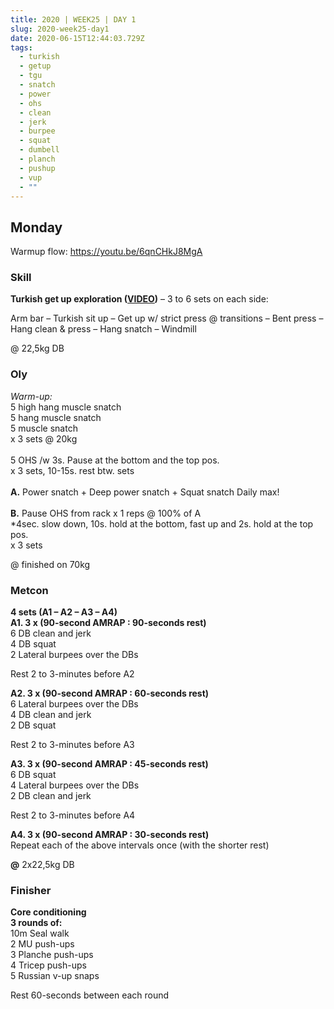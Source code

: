 ```yaml
---
title: 2020 | WEEK25 | DAY 1
slug: 2020-week25-day1
date: 2020-06-15T12:44:03.729Z
tags:
  - turkish
  - getup
  - tgu
  - snatch
  - power
  - ohs
  - clean
  - jerk
  - burpee
  - squat
  - dumbell
  - planch
  - pushup
  - vup
  - ""
---
```

## Monday

Warmup flow: <https://youtu.be/6qnCHkJ8MgA>

### Skill

**Turkish get up exploration ([VIDEO](https://vimeo.com/398275654/a5a48a6615))** – 3 to 6 sets on each side:

Arm bar – Turkish sit up – Get up w/ strict press @ transitions – Bent press – Hang clean & press – Hang snatch – Windmill

@ 22,5kg DB

### Oly

*Warm-up:*\
5 high hang muscle snatch\
5 hang muscle snatch\
5 muscle snatch\
x 3 sets @ 20kg\
\
5 OHS /w 3s. Pause at the bottom and the top pos.\
x 3 sets, 10-15s. rest btw. sets\
\
**A.** Power snatch + Deep power snatch + Squat snatch Daily max!\
\
**B.** Pause OHS from rack x 1 reps @ 100% of A\
*4sec. slow down, 10s. hold at the bottom, fast up and 2s. hold at the top pos.\
x 3 sets

@ finished on 70kg

### Metcon

**4 sets (A1 – A2 – A3 – A4)\
A1. 3 x (90-second AMRAP : 90-seconds rest)**\
6 DB clean and jerk\
4 DB squat\
2 Lateral burpees over the DBs

Rest 2 to 3-minutes before A2

**A2. 3 x (90-second AMRAP : 60-seconds rest)**\
6 Lateral burpees over the DBs\
4 DB clean and jerk\
2 DB squat

Rest 2 to 3-minutes before A3

**A3. 3 x (90-second AMRAP : 45-seconds rest)**\
6 DB squat\
4 Lateral burpees over the DBs\
2 DB clean and jerk

Rest 2 to 3-minutes before A4

**A4. 3 x (90-second AMRAP : 30-seconds rest)**\
Repeat each of the above intervals once (with the shorter rest)

**@** 2x22,5kg DB

### Finisher

**Core conditioning\
3 rounds of:**\
10m Seal walk\
2 MU push-ups\
3 Planche push-ups\
4 Tricep push-ups\
5 Russian v-up snaps

Rest 60-seconds between each round